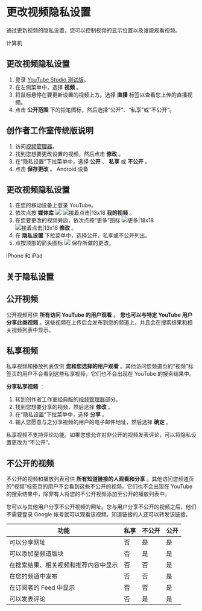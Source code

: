 # 更改视频隐私设置

通过更新视频的隐私设置，您可以控制视频的显示位置以及谁能观看视频。

计算机 
## 更改视频隐私设置

1. 登录 [YouTube Studio 测试版](https://studio.youtube.com/)。
2. 在左侧菜单中，选择 **视频** 。
3. 将鼠标悬停在要更新设置的视频上方。选择 **直播** 标签以查看您上传的直播视频。
4. 点击 **公开范围** 下的铅笔图标，然后选择“公开”、“私享”或“不公开”。

## 创作者工作室传统版说明
1. 访问[视频管理器](http://www.youtube.com/my_videos)。
2. 找到您想要更改设置的视频，然后点击 **修改** 。
3. 在“隐私设置”下拉菜单中，选择 **公开** 、 **私享** 或 **不公开** 。
4. 点击 **保存更改** 。
Android 设备

## 更改视频隐私设置

1. 在您的移动设备上登录 YouTube。
2. 依次点按 **媒体库**  ![](https://lh3.googleusercontent.com/pekR_JBrWGH8sOiOOVhrmthRwh6cMlX8T97K6jQg00aOLp4IpuUkzLeoetnrdmjoKzPi=w18) ![接着点击|13x18](https://lh3.googleusercontent.com/SaY5lqCwN7kppnS546l9ys-E2sZftTTIHjBrdV-WsGPIhGjaxcEXjfgdIfW_UNG7Sw0=w13-h18 "接着点击")  **我的视频** 。
3. 在您要更改的视频旁边，依次点按“更多”图标 ![更多|18x18](https://lh3.googleusercontent.com/oLoRPrHJd7m46sWijX6zBWnEnfslP62AxJSwt5Nj0bNbpaYHz2pyscExleiofsH2kQ=w18-h18 "更多") ![接着点击|13x18](https://lh3.googleusercontent.com/SaY5lqCwN7kppnS546l9ys-E2sZftTTIHjBrdV-WsGPIhGjaxcEXjfgdIfW_UNG7Sw0=w13-h18 "接着点击")  **修改** 。
4. 在 **隐私设置** 下拉菜单中，选择公开、私享或不公开列出。
5. 点按顶部的箭头图标 ![](https://lh3.googleusercontent.com/gJv8qXK22oUIAISl1ASlbL8Q8MmeJja7TDVwSHWGvuSwSWM0bANGochcp_xG0yhVavvU=w18) 保存所做的更改。


iPhone 和 iPad


## 关于隐私设置

## 公开视频

公开视频可供 **所有访问 YouTube 的用户观看** 。 **您也可以与特定 YouTube 用户分享此类视频** 。这些视频在上传后会发布到您的频道上，并且会在搜索结果和相关视频列表中显示。

## 私享视频

私享视频和播放列表仅供 **您和您选择的用户观看** 。其他访问您频道页的“视频”标签页的用户不会看到这些私享视频，它们也不会出现在 YouTube 的搜索结果中。

**分享私享视频** ：

1. 转到创作者工作室经典版的[视频管理器](http://www.youtube.com/my_videos)部分。
2. 找到您想要分享的视频，然后选择 **修改** 。
3. 在“隐私设置”下拉菜单中，选择 **分享** 。
4. 输入您愿意与之分享视频的用户的电子邮件地址，然后选择 **确定** 。

私享视频不支持评论功能。如果您想允许对非公开的视频发表评论，可以将隐私设置更改为“不公开”。

## 不公开的视频

不公开的视频和播放列表可供 **所有知道链接的人观看和分享** 。其他访问您频道页的“视频”标签页的用户不会看到这些不公开的视频，它们也不会出现在 YouTube 的搜索结果中，除非有人将您的不公开视频添加至公开的播放列表中。

您可以与其他用户分享不公开视频的网址。您与用户分享不公开的视频之后，他们不需要登录 Google 帐号就可以观看该视频。知道链接的人还可以转发该链接。

 

|功能|私享|不公开|公开|
| --- | --- | --- | --- |
|可以分享网址|否|是|是|
|可以添加至频道版块|否|是|是|
|在搜索结果、相关视频和推荐内容中显示|否|否|是|
|在您的频道中发布|否|否|是|
|在订阅者的 Feed 中显示|否|否|是|
|可以发表评论|否|是|是|